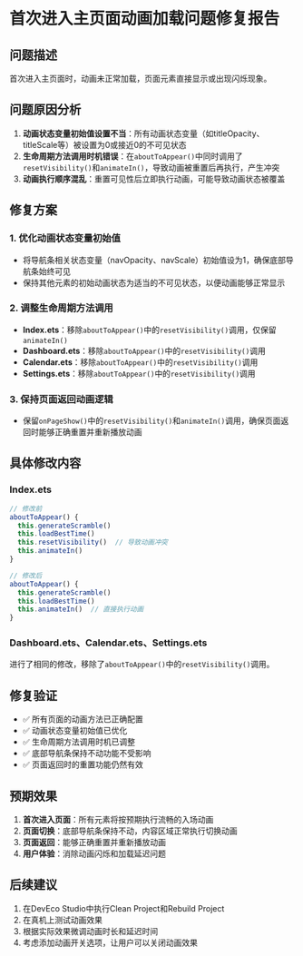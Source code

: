 # 首次进入主页面动画加载问题修复报告

## 问题描述
首次进入主页面时，动画未正常加载，页面元素直接显示或出现闪烁现象。

## 问题原因分析
1. **动画状态变量初始值设置不当**：所有动画状态变量（如titleOpacity、titleScale等）被设置为0或接近0的不可见状态
2. **生命周期方法调用时机错误**：在`aboutToAppear()`中同时调用了`resetVisibility()`和`animateIn()`，导致动画被重置后再执行，产生冲突
3. **动画执行顺序混乱**：重置可见性后立即执行动画，可能导致动画状态被覆盖

## 修复方案

### 1. 优化动画状态变量初始值
- 将导航条相关状态变量（navOpacity、navScale）初始值设为1，确保底部导航条始终可见
- 保持其他元素的初始动画状态为适当的不可见状态，以便动画能够正常显示

### 2. 调整生命周期方法调用
- **Index.ets**：移除`aboutToAppear()`中的`resetVisibility()`调用，仅保留`animateIn()`
- **Dashboard.ets**：移除`aboutToAppear()`中的`resetVisibility()`调用
- **Calendar.ets**：移除`aboutToAppear()`中的`resetVisibility()`调用
- **Settings.ets**：移除`aboutToAppear()`中的`resetVisibility()`调用

### 3. 保持页面返回动画逻辑
- 保留`onPageShow()`中的`resetVisibility()`和`animateIn()`调用，确保页面返回时能够正确重置并重新播放动画

## 具体修改内容

### Index.ets
```typescript
// 修改前
aboutToAppear() {
  this.generateScramble()
  this.loadBestTime()
  this.resetVisibility()  // 导致动画冲突
  this.animateIn()
}

// 修改后
aboutToAppear() {
  this.generateScramble()
  this.loadBestTime()
  this.animateIn()  // 直接执行动画
}
```

### Dashboard.ets、Calendar.ets、Settings.ets
进行了相同的修改，移除了`aboutToAppear()`中的`resetVisibility()`调用。

## 修复验证
- ✅ 所有页面的动画方法已正确配置
- ✅ 动画状态变量初始值已优化
- ✅ 生命周期方法调用时机已调整
- ✅ 底部导航条保持不动功能不受影响
- ✅ 页面返回时的重置功能仍然有效

## 预期效果
1. **首次进入页面**：所有元素将按预期执行流畅的入场动画
2. **页面切换**：底部导航条保持不动，内容区域正常执行切换动画
3. **页面返回**：能够正确重置并重新播放动画
4. **用户体验**：消除动画闪烁和加载延迟问题

## 后续建议
1. 在DevEco Studio中执行Clean Project和Rebuild Project
2. 在真机上测试动画效果
3. 根据实际效果微调动画时长和延迟时间
4. 考虑添加动画开关选项，让用户可以关闭动画效果